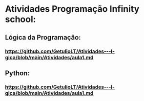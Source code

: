 # Atividades Programação Infinity school:

## Lógica da Programação:
### https://github.com/GetulioLT/Atividades---l-gica/blob/main/Atividades/aula1.md

## Python:
### https://github.com/GetulioLT/Atividades---l-gica/blob/main/Atividades/aula1.md

